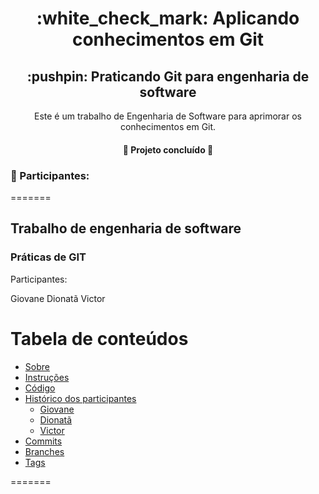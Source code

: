 
<h1 align="center">:white_check_mark: Aplicando conhecimentos em Git</h1>

<h2 align="center">:pushpin: Praticando Git para engenharia de software</h2>

<p align="center">Este é um trabalho de Engenharia de Software para aprimorar os conhecimentos em Git.</p>

<h4 align="center"> 
	🚀 Projeto concluído  🚀
</h4>

### :construction_worker: Participantes:
=======
## Trabalho de engenharia de software

### Práticas de GIT

Participantes:

Giovane
Dionatã
Victor


Tabela de conteúdos
=================
<!--ts-->
   * [Sobre](/README.md)
   * [Instruções](/INSTRUCTIONS.md)
   * [Código](/Calculadora.js)
   * [Histórico dos participantes]()
      * [Giovane](/LOG_GSilva9)
      * [Dionatã](/LOG_DionataBergmann)
      * [Victor](/LOG_victorbonow)
   * [Commits](/master)
   * [Branches](/branches)
   * [Tags](/tags)
<!--te-->
=======

